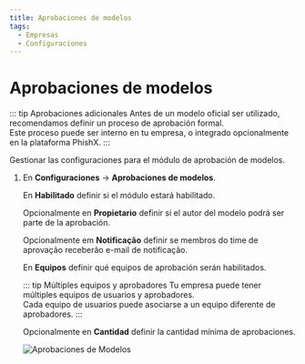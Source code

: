 ```yaml
---
title: Aprobaciones de modelos
tags:
  - Empresas
  - Configuraciones
---
```

# Aprobaciones de modelos

::: tip Aprobaciones adicionales
Antes de un modelo oficial ser utilizado, recomendamos definir un proceso de aprobación formal.<br>
Este proceso puede ser interno en tu empresa, o integrado opcionalmente en la plataforma PhishX.
:::

Gestionar las configuraciones para el módulo de aprobación de modelos.

1. En **Configuraciones** -> **Aprobaciones de modelos**.

   En **Habilitado** definir si el módulo estará habilitado.

   Opcionalmente en **Propietario** definir si el autor del modelo podrá ser parte de la aprobación.

   Opcionalmente em **Notificação** definir se membros do time de aprovação receberão e-mail de notificação.

   En **Equipos** definir qué equipos de aprobación serán habilitados.

   ::: tip Múltiples equipos y aprobadores
   Tu empresa puede tener múltiples equipos de usuarios y aprobadores.<br>
   Cada equipo de usuarios puede asociarse a un equipo diferente de aprobadores.
   :::

   Opcionalmente en **Cantidad** definir la cantidad mínima de aprobaciones.

   ![Aprobaciones de Modelos](https://cdn.phishx.io/phishx-docs/images/phishx_companies_template_approval_01.webp)
